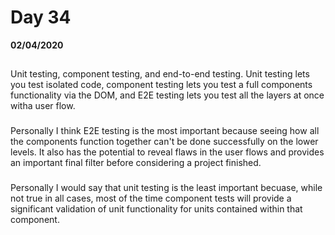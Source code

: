 # Day 34
__02/04/2020__

## 

### 
Unit testing, component testing, and end-to-end testing. Unit testing lets you test isolated code, component testing lets you test a full components functionality via the DOM, and E2E testing lets you test all the layers at once witha user flow.

### 
Personally I think E2E testing is the most important because seeing how all the components function together can't be done successfully on the lower levels. It also has the potential to reveal flaws in the user flows and provides an important final filter before considering a project finished.

### 
Personally I would say that unit testing is the least important becuase, while not true in all cases, most of the time component tests will provide a significant validation of unit functionality for units contained within that component.
